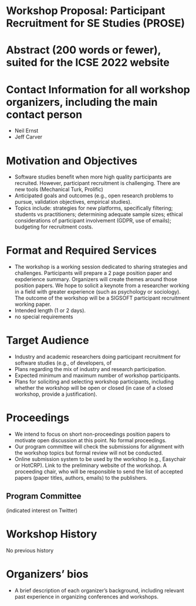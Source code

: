 # Workshop Proposal: Participant Recruitment for SE Studies (PROSE)


# Abstract (200 words or fewer), suited for the ICSE 2022 website

# Contact Information for all workshop organizers, including the main contact person
* Neil Ernst
* Jeff Carver



# Motivation and Objectives
- Software studies benefit when more high quality participants are recruited. However, participant recruitment is challenging. There are new tools (Mechanical Turk, Prolific)
- Anticipated goals and outcomes (e.g., open research problems to pursue, validation objectives, empirical studies).
-  Topics include: strategies for new platforms, specifically filtering; students vs practitioners; determining adequate sample sizes; ethical considerations of participant involvement (GDPR, use of emails); budgeting for recruitment costs.


# Format and Required Services
- The workshop is a working session dedicated to sharing strategies and challenges. Participants will prepare a 2 page position paper and expderience summary. Organizers will create themes around those position papers. We hope to solicit a keynote from a researcher working in a field with greater experience (such as psychology or sociology). The outcome of the workshop will be a SIGSOFT participant recruitment working paper. 
- Intended length (1 or 2 days).
- no special requirements

# Target Audience
- Industry and academic researchers doing participant recruitment for software studies (e.g., of developers, of 
- Plans regarding the mix of industry and research participation.
- Expected minimum and maximum number of workshop participants.
- Plans for soliciting and selecting workshop participants, including whether the workshop will be open or closed (in case of a closed workshop, provide a justification).

# Proceedings
- We intend to focus on short non-proceedings position papers to motivate open discussion at this point. No formal proceedings. 
- Our program committee will check the submissions for alignment with the workshop topics but formal review will not be conducted. 
- Online submission system to be used by the workshop (e.g., Easychair or HotCRP).
Link to the preliminary website of the workshop.
A proceeding chair, who will be responsible to send the list of accepted papers (paper titles, authors, emails) to the publishers.

## Program Committee
(indicated interest on Twitter)


# Workshop History
No previous history

# Organizers’ bios
- A brief description of each organizer’s background, including relevant past experience in organizing conferences and workshops.


